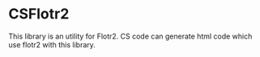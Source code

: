 # CSFlotr2
This library is an utility for Flotr2. CS code can generate html code which use flotr2 with this library. 

